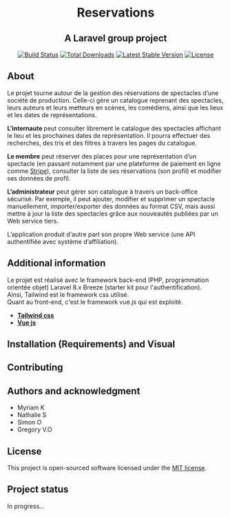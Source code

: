 <h1 align="center">Reservations</h1> 
<h2 align="center">A Laravel group project</h2>

<p align="center">
<a href="https://travis-ci.org/laravel/framework"><img src="https://travis-ci.org/laravel/framework.svg" alt="Build Status"></a>
<a href="https://packagist.org/packages/laravel/framework"><img src="https://img.shields.io/packagist/dt/laravel/framework" alt="Total Downloads"></a>
<a href="https://packagist.org/packages/laravel/framework"><img src="https://img.shields.io/packagist/v/laravel/framework" alt="Latest Stable Version"></a>
<a href="https://packagist.org/packages/laravel/framework"><img src="https://img.shields.io/packagist/l/laravel/framework" alt="License"></a>
</p>

## About 
Le projet tourne autour de la gestion des réservations de spectacles d’une société de production.
Celle-ci gère un catalogue reprenant des spectacles, leurs auteurs et leurs metteurs en scènes, les comédiens, ainsi que les lieux et les dates de représentations.

<b>L’internaute </b> peut consulter librement le catalogue des spectacles affichant le lieu et les prochaines dates de représentation. Il pourra effectuer des recherches, des tris et des filtres à travers les pages du catalogue.

<b>Le membre</b> peut réserver des places pour une représentation d’un spectacle (en passant notamment par une plateforme de paiement en ligne comme [Stripe](https://stripe.com/fr-be/)), 
consulter la liste de ses réservations (son profil) et modifier ses données de profil.

<b>L’administrateur</b> peut gérer son catalogue à travers un back-office sécurisé. Par exemple, il peut ajouter, modifier et supprimer un spectacle manuellement, importer/exporter des données au format CSV, mais aussi mettre à jour la liste des spectacles grâce aux nouveautés publiées par un Web service tiers.

L’application produit d'autre part son propre Web service (une API authentifiée avec système d’affiliation).

## Additional information

Le projet est réalisé avec le framework back-end (PHP, programmation orientée objet) Laravel 8.x Breeze (starter kit pour l'authentification).</br>
Ainsi, Tailwind est le framework css utilisé.</br>
Quant au front-end, c'est le framework vue.js qui est exploité.

- **[Tailwind css](https://tailwindcss.com/)**
- **[Vue js](/https://vuejs.org//)**

## Installation (Requirements) and Visual



## Contributing



## Authors and acknowledgment
<ul>
    <li>Myriam K</li>
    <li>Nathalie S</li>
    <li>Simon O</li>
    <li>Gregory V.O</li>
</ul>

## License

This project is open-sourced software licensed under the [MIT license](https://opensource.org/licenses/MIT).

## Project status

In progress...

